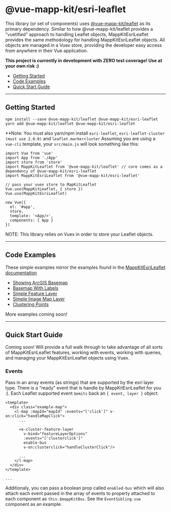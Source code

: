
# @vue-mapp-kit/esri-leaflet #

This library (or set of components) uses [@vue-mapp-kit/leaflet](https://github.com/matt-e-king/vue-mapp-kit) as its primary dependency. Similar to how @vue-mapp-kit/leaflet provides a "vuetified" approach to handling Leaflet objects, MappKitEsriLeaflet provides the same methodology for handling MappKitEsriLeaflet objects. All objects are managed in a Vuex store, providing the developer easy access from anywhere in their Vue application.

**This project is currently in development with ZERO test coverage! Use at your own risk :)** 

 - [Getting Started](#getting-started)
 - [Code Examples](#code-examples)
 - [Quick Start Guide](#quick-start-guide)

----------
## Getting Started
```
npm install --save @vue-mapp-kit/leaflet @vue-mapp-kit/esri-leaflet
yarn add @vue-mapp-kit/leaflet @vue-mapp-kit/esri-leaflet
```

**Note: You must also yarn/npm install `esri-leaflet`, `esri-leaflet-cluster (must use 2.0.0)` and `leaflet.markercluster`
Assuming you are using a `vue-cli` template, your `src/main.js` will look something like this:

```
import Vue from 'vue'
import App from './App'
import store from 'store'
import MappKitLeaflet from '@vue-mapp-kit/leaflet' // core comes as a dependency of @vue-mapp-kit/esri-leaflet
import MappKitEsriLeaflet from '@vue-mapp-kit/esri-leaflet'

// pass your vuex store to MapKitLeaflet
Vue.use(MappKitLeaflet, { store })
Vue.use(MappKitEsriLeaflet)

new Vue({
  el: '#app',
  store,
  template: '<App/>',
  components: { App }
})
```
NOTE: This library relies on Vuex in order to store your Leaflet objects.

----------
## Code Examples
These simple examples mirror the examples found in the [MappKitEsriLeaflet documentation](https://esri.github.io/esri-leaflet/examples/)

 - [Showing ArcGIS Basemap](https://github.com/matt-e-king/vue-mapp-kit/tree/master/projects/esri-leaflet-example/src/components/ShowingArcGisBasemap.vue)
 - [Basemap With Labels](https://github.com/matt-e-king/vue-mapp-kit/tree/master/projects/esri-leaflet-example/src/components/BasemapWithLabels.vue)
 - [Simple Feature Layer](https://github.com/matt-e-king/vue-mapp-kit/tree/master/projects/esri-leaflet-example/src/components/SimpleFeatureLayer.vue)
 - [Simple Image Map Layer](https://github.com/matt-e-king/vue-mapp-kit/tree/master/projects/esri-leaflet-example/src/components/SimpleImageMapLayer.vue)
 - [Clustering Points](https://github.com/matt-e-king/vue-mapp-kit/tree/master/projects/esri-leaflet-example/src/components/ClusteringPoints.vue)

More examples coming soon!

----------
## Quick Start Guide
Coming soon! Will provide a full walk through to take advantage of all sorts of MappKitEsriLeaflet features, working with events, working with queries, and managing your MappKitEsriLeaflet objects using Vuex.

### Events
Pass in an array events (as strings) that are supported by the esri layer type. There is a "ready" event that is handle by MappKitEsriLeaflet for you :). Each Leaflet supported event `$emits` back an `{ event, layer }` object:
```
<template>
  <div class="example-map">
    <l-map :mapId="mapId" :events="['click']" v-on:click="handleMapClick">
      ...
      
      <e-cluster-feature-layer 
        v-bind="featureLayerOptions"
        :events="['clusterclick']"
        enable-bus
        v-on:clusterclick="handleClusterClick"/>
        
      ...
    </l-map>
  </div>
</template>

...
```

Additionaly, you can pass a boolean prop called `enabled-bus` which will also attach each event passed in the array of events to property attached to each component as `this.$mappKitBus`. See the `EventSibling.vue` component as an example.